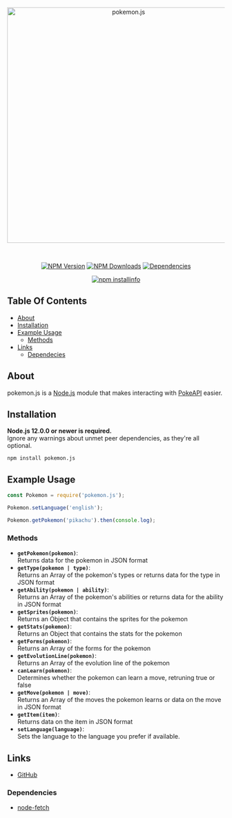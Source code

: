 <div align="center">
  <br />
  <p>
    <a href="https://www.npmjs.com/package/pokemon.js"><img src="https://i.postimg.cc/Sx7sKrmx/pokemon.png" width="546" alt="pokemon.js" /></a>
  </p>
  <br />
  <p>
    <a href="https://www.npmjs.com/package/pokemon.js"><img src="https://img.shields.io/npm/v/pokemon.js.svg?color=brightgreen" alt="NPM Version" /></a>
    <a href="https://www.npmjs.com/package/pokemon.js"><img src = "https://img.shields.io/npm/dt/pokemon.js.svg?maxAge=3600" alt="NPM Downloads"/></a>
    <a href="https://david-dm.org/musubi3/pokemon.js"><img src="https://status.david-dm.org/gh/musubi3/pokemon.js.svg" alt="Dependencies" /></a>
  </p>
  <p>
    <a href="https://nodei.co/npm/pokemon.js/"><img src="https://nodei.co/npm/pokemon.js.png" alt="npm installinfo" /></a>
  </p>
</div>

## Table Of Contents

- [About](#about)
- [Installation](#installation)
- [Example Usage](#example-usage)
    - [Methods](#methods)
- [Links](#links)
    - [Dependecies](#dependencies)

## About

pokemon.js is a [Node.js](https://nodejs.org) module that makes interacting with [PokeAPI](https://pokeapi.co/) easier.

## Installation

**Node.js 12.0.0 or newer is required.**  
Ignore any warnings about unmet peer dependencies, as they're all optional.

`npm install pokemon.js`

## Example Usage

```js
const Pokemon = require('pokemon.js');

Pokemon.setLanguage('english');

Pokemon.getPokemon('pikachu').then(console.log);
```
### Methods

- **`getPokemon(pokemon)`**:  
Returns data for the pokemon in JSON format
- **`getType(pokemon | type)`**:  
Returns an Array of the pokemon's types or returns data for the type in JSON format
- **`getAbility(pokemon | ability)`**:  
Returns an Array of the pokemon's abilities or returns data for the ability in JSON format
- **`getSprites(pokemon)`**:  
Returns an Object that contains the sprites for the pokemon
- **`getStats(pokemon)`**:  
Returns an Object that contains the stats for the pokemon
- **`getForms(pokemon)`**:  
Returns an Array of the forms for the pokemon
- **`getEvolutionLine(pokemon)`**:  
Returns an Array of the evolution line of the pokemon
- **`canLearn(pokemon)`**:  
Determines whether the pokemon can learn a move, retruning true or false
- **`getMove(pokemon | move)`**:  
Returns an Array of the moves the pokemon learns or data on the move in JSON format
- **`getItem(item)`**:  
Returns data on the item in JSON format
- **`setLanguage(language)`**:  
Sets the language to the language you prefer if available. 

## Links

- [GitHub](https://github.com/musubi3/pokemon.js.git)

### Dependencies

- [node-fetch](https://www.npmjs.com/package/node-fetch)

